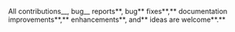 All contributions__, bug__ reports**, bug** fixes**,** documentation improvements**,** enhancements**, and** ideas are welcome**.**
